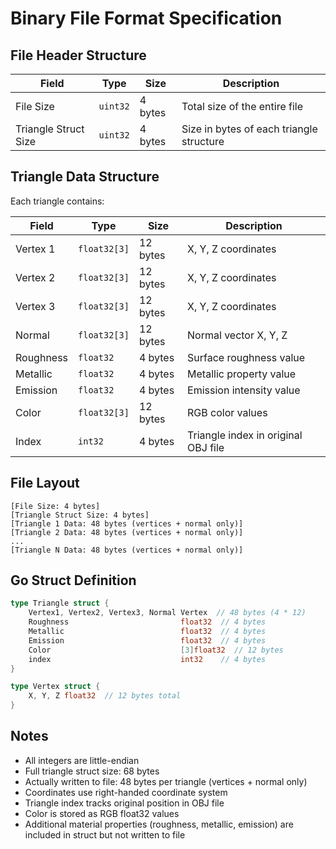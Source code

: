 # Binary File Format Specification

## File Header Structure

| Field | Type | Size | Description |
|-------|------|------|-------------|
| File Size | `uint32` | 4 bytes | Total size of the entire file |
| Triangle Struct Size | `uint32` | 4 bytes | Size in bytes of each triangle structure |

## Triangle Data Structure

Each triangle contains:

| Field | Type | Size | Description |
|-------|------|------|-------------|
| Vertex 1 | `float32[3]` | 12 bytes | X, Y, Z coordinates |
| Vertex 2 | `float32[3]` | 12 bytes | X, Y, Z coordinates |
| Vertex 3 | `float32[3]` | 12 bytes | X, Y, Z coordinates |
| Normal   | `float32[3]` | 12 bytes | Normal vector X, Y, Z |
| Roughness | `float32` | 4 bytes | Surface roughness value |
| Metallic | `float32` | 4 bytes | Metallic property value |
| Emission | `float32` | 4 bytes | Emission intensity value |
| Color | `float32[3]` | 12 bytes | RGB color values |
| Index | `int32` | 4 bytes | Triangle index in original OBJ file |

## File Layout

```text
[File Size: 4 bytes]
[Triangle Struct Size: 4 bytes]
[Triangle 1 Data: 48 bytes (vertices + normal only)]
[Triangle 2 Data: 48 bytes (vertices + normal only)]
...
[Triangle N Data: 48 bytes (vertices + normal only)]
```

## Go Struct Definition

```go
type Triangle struct {
    Vertex1, Vertex2, Vertex3, Normal Vertex  // 48 bytes (4 * 12)
    Roughness                         float32  // 4 bytes
    Metallic                          float32  // 4 bytes
    Emission                          float32  // 4 bytes
    Color                             [3]float32  // 12 bytes
    index                             int32    // 4 bytes
}

type Vertex struct {
    X, Y, Z float32  // 12 bytes total
}
```

## Notes

- All integers are little-endian
- Full triangle struct size: 68 bytes
- Actually written to file: 48 bytes per triangle (vertices + normal only)
- Coordinates use right-handed coordinate system
- Triangle index tracks original position in OBJ file
- Color is stored as RGB float32 values
- Additional material properties (roughness, metallic, emission) are included in struct but not written to file
